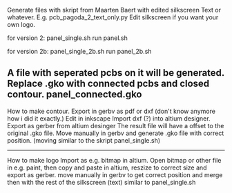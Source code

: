 Generate files with skript from Maarten Baert with edited silkscreen Text or whatever. E.g. pcb_pagoda_2_text_only.py
Edit silkscreen if you want your own logo.

for version 2:
panel_single.sh
run panel.sh

for version 2b:
panel_single_2b.sh
run panel_2b.sh

A file with seperated pcbs on it will be generated. 
Replace .gko with connected pcbs and closed contour. panel_connected.gko
--------------
How to make contour.
Export in gerbv as pdf or dxf (don't know anymore how i did it exactly.)
Edit in inkscape
Import dxf (?) into altium designer.
Export as gerber from altium desinger
The result file will have a offset to the original .gko file. Move manually in gerbv and generate .gko file with correct position. (moving similar to the skript panel_single.sh)

--------------
How to make logo
Import as e.g. bitmap in altium. Open bitmap or other file in e.g. paint, then copy and paste in altium, 
reszize to correct size and export as gerber.
move manually in gerbv to get correct position and merge then with the rest of the silkscreen (text) similar to panel_single.sh
